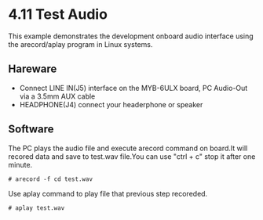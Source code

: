 # 4.11 Test Audio

This example demonstrates the development onboard audio interface using the arecord/aplay program in Linux systems.


## Hareware

* Connect LINE IN(J5) interface on the MYB-6ULX board, PC Audio-Out via a 3.5mm AUX cable
* HEADPHONE(J4) connect your headerphone or speaker

## Software

The PC plays the audio file and execute arecord command on board.It will recored data and save to test.wav file.You can use "ctrl + c" stop it after one minute.
```
# arecord -f cd test.wav
```

Use aplay command to play file that previous step recoreded.
```
# aplay test.wav
```


